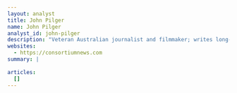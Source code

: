 ```yaml
---
layout: analyst
title: John Pilger
name: John Pilger
analyst_id: john-pilger
description: "Veteran Australian journalist and filmmaker; writes long-form critiques of Western foreign policy via personal site and Consortium News."
websites:
  - https://consortiumnews.com
summary: |
  
articles:
  []
---
```


